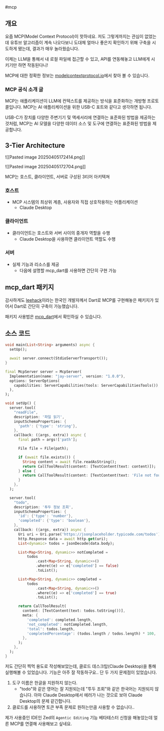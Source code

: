 #mcp

## 개요

요즘 MCP(Model Context Protocol)이 핫하네요. 저도 그렇게까지는 관심이 없었는데 유튜브 알고리즘이 계속 나오다보니 도대체 얼마나 좋은지 확인하기 위해 구축을 시도하게 됐는데, 결과가 매우 놀라웠습니다.

이제는 LLM을 통해서 내 로컬 파일에 접근할 수 있고, API를 연동해놓고 LLM에게 시키기만 하면 작동된다니!

MCP에 대한 정확한 정보는 [modelcontextprotocol.io](https://modelcontextprotocol.io/introduction)에서 찾아 볼 수 있습니다.

### MCP 공식 소개 글

MCP는 애플리케이션이 LLM에 컨텍스트를 제공하는 방식을 표준화하는 개방형 프로토콜입니다. MCP는 AI 애플리케이션을 위한 USB-C 포트와 같다고 생각하면 됩니다. 

USB-C가 장치를 다양한 주변기기 및 액세서리에 연결하는 표준화된 방법을 제공하는 것처럼, MCP는 AI 모델을 다양한 데이터 소스 및 도구에 연결하는 표준화된 방법을 제공합니다.

## 3-Tier Architecture

![[Pasted image 20250405172414.png]]


![[Pasted image 20250405172704.png]]


MCP는 호스트, 클라이언트, 서버로 구성된 3티어 아키텍쳐

### 호스트
- MCP 시스템의 최상위 계층, 사용자와 직접 상호작용하는 어플리케이션
	- Claude Desktop
### 클라이언트
- 클라이언트는 호스트와 서버 사이의 중개자 역할을 수행
	- Claude Desktop을 사용하면 클라이언트 역할도 수행

### 서버
- 실제 기능과 리소스를 제공
	- 다음에 설명할 mcp_dart를 사용하면 간단히 구현 가능

## mcp_dart 패키지

감사하게도 [leehack](https://linktr.ee/leehack)이라는 한국인 개발자께서 Dart로 MCP를 구현해놓은 패키지가 있어서 Dart로 간단히 구축이 가능했습니다.

패키지 사용법은 [mcp_dart](https://pub.dev/packages/mcp_dart)에서 확인하실 수 있습니다.

## 소스 코드
```dart
void main(List<String> arguments) async {
  setUp();

  await server.connect(StdioServerTransport());
}

final McpServer server = McpServer(
  Implementation(name: "jay-server", version: "1.0.0"),
  options: ServerOptions(
    capabilities: ServerCapabilities(tools: ServerCapabilitiesTools()),
  ),
);

void setUp() {
  server.tool(
    "readFile",
    description: '파일 읽기',
    inputSchemaProperties: {
      'path': {'type': 'string'},
    },
    callback: ({args, extra}) async {
      final path = args!['path'];

      File file = File(path);

      if (await file.exists()) {
        String content = await file.readAsString();
        return CallToolResult(content: [TextContent(text: content)]);
      } else {
        return CallToolResult(content: [TextContent(text: 'File not found')]);
      }
    },
  );

  server.tool(
    "todo",
    description: '투두 정보 조회',
    inputSchemaProperties: {
      'id': {'type': 'number'},
      'completed': {'type': 'boolean'},
    },
    callback: ({args, extra}) async {
      Uri uri = Uri.parse('https://jsonplaceholder.typicode.com/todos');
      http.Response data = await http.get(uri);
      List<dynamic> todos = jsonDecode(data.body);

      List<Map<String, dynamic>> notCompleted =
          todos
              .cast<Map<String, dynamic>>()
              .where((e) => e['completed'] == false)
              .toList();

      List<Map<String, dynamic>> completed =
          todos
              .cast<Map<String, dynamic>>()
              .where((e) => e['completed'] == true)
              .toList();

      return CallToolResult(
        content: [TextContent(text: todos.toString())],
        meta: {
          'completed': completed.length,
          'not_completed': notCompleted.length,
          'total': todos.length,
          'completedPercentage': (todos.length / todos.length) * 100,
        },
      );
    },
  );
}
```

저도 간단히 찍먹 용도로 작성해보았는데, 클로드 데스크탑(Claude Desktop)을 통해 실행해볼 수 있었습니다. 기능은 아주 잘 작동하구요.. 단 두 가지 문제점이 있었습니다.

1. 도구 이름은 한글을 지원하지 않는다.
	- "todo"와 같은 영어는 잘 지원되는데 "투두 조회"와 같은 한국어는 지원되지 않습니다. 아마 Claude Desktop에서 에러가 나는 것으로 보아 Claude Desktop의 문제 같긴합니다.
2. 클로드를 사용하면 토큰 부족 문제로 원하는만큼 사용할 수 없습니다..

제가 사용중인 IDE인 Zed의 `Agentic Editing` 기능 베타테스터 신청을 해놓았는데 얼른 MCP를 연결해 사용해보고 싶네요.
